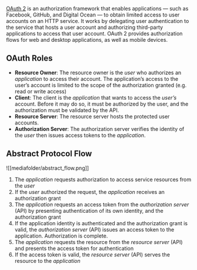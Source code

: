 [OAuth 2](https://oauth.net/2/) is an authorization framework that enables applications — such as Facebook, GitHub, and Digital Ocean — to obtain limited access to user accounts on an HTTP service.
It works by delegating user authentication to the service that hosts a user account and authorizing third-party applications to access that user account. OAuth 2 provides authorization flows for web and desktop applications, as well as mobile devices.

## OAuth Roles
- **Resource Owner**: The resource owner is the _user_ who authorizes an _application_ to access their account. The application’s access to the user’s account is limited to the scope of the authorization granted (e.g. read or write access)
- **Client**: The client is the _application_ that wants to access the _user’s_ account. Before it may do so, it must be authorized by the user, and the authorization must be validated by the API.
- **Resource Server**: The resource server hosts the protected user accounts.
- **Authorization Server**: The authorization server verifies the identity of the _user_ then issues access tokens to the _application_.

## Abstract Protocol Flow
![[mediafolder/abstract_flow.png]]
1. The _application_ requests authorization to access service resources from the _user_
2. If the _user_ authorized the request, the _application_ receives an authorization grant
3. The _application_ requests an access token from the _authorization server_ (API) by presenting authentication of its own identity, and the authorization grant
4. If the application identity is authenticated and the authorization grant is valid, the _authorization server_ (API) issues an access token to the application. Authorization is complete.
5. The _application_ requests the resource from the _resource server_ (API) and presents the access token for authentication
6. If the access token is valid, the _resource server_ (API) serves the resource to the _application_
